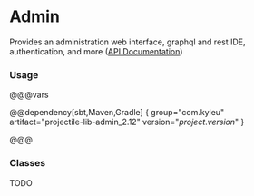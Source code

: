 # Admin

Provides an administration web interface, graphql and rest IDE, authentication, and more ([API Documentation](../api/projectile-lib-admin/com/kyleu/projectile/index.html))

### Usage

@@@vars

@@dependency[sbt,Maven,Gradle] {
  group="com.kyleu"
  artifact="projectile-lib-admin_2.12"
  version="$project.version$"
}

@@@

### Classes

TODO
